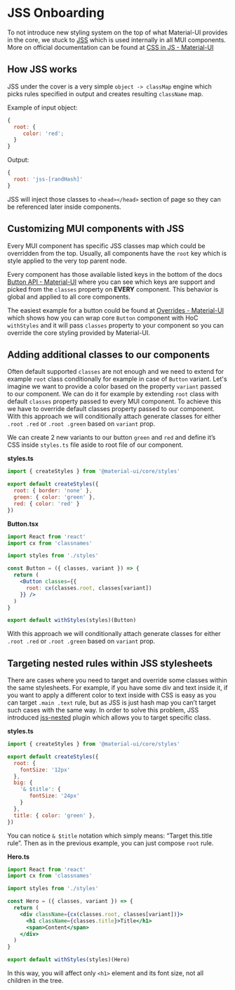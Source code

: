 # JSS Onboarding
To not introduce new styling system on the top of what Material-UI provides in the core, we stuck to [JSS](https://cssinjs.org/?v=v10.0.0-alpha.16) which is used internally in all MUI components. More on official documentation can be found at [CSS in JS - Material-UI](https://material-ui.com/customization/css-in-js/)

## How JSS works
JSS under the cover is a very simple `object -> classMap` engine which picks rules specified in output and creates resulting `className` map. 

Example of input object:
```jsx
{
  root: {
     color: 'red';
  }
}
```

Output:
```jsx
{
  root: 'jss-[randHash]'
}
```

JSS will inject those classes to `<head></head>` section of page so they can be referenced later inside components.


## Customizing MUI components with JSS
Every MUI component has specific JSS classes map which could be overridden from the top. Usually, all components have the `root` key which is style applied to the very top parent node. 

Every component has those available listed keys in the bottom of the docs [Button API - Material-UI](https://material-ui.com/api/button/#css) where you can see which keys are support and picked from the `classes` property on **EVERY** component. This behavior is global and applied to all core components. 

The easiest example for a button could be found at [Overrides - Material-UI](https://material-ui.com/customization/overrides/#overriding-with-class-names) which shows how you can wrap core `Button` component with HoC `withStyles` and it will pass `classes` property to your component so you can override the core styling provided by Material-UI.

## Adding additional classes to our components
Often default supported  `classes`  are not enough and we need to extend for example `root` class conditionally for example in case of `Button` variant. Let's imagine we want to provide a color based on the property `variant` passed to our component. We can do it for example by extending `root` class with default `classes` property passed to every MUI component. To achieve this we have to override default classes property passed to our component. With this approach we will conditionally attach generate classes for either `.root .red` or `.root .green` based on `variant` prop.

We can create 2 new variants to our button `green` and `red` and define it’s CSS inside `styles.ts` file aside to root file of our component.

**styles.ts**
```jsx
import { createStyles } from '@material-ui/core/styles'

export default createStyles({
  root: { border: 'none' },
  green: { color: 'green' },
  red: { color: 'red' }
})
```

**Button.tsx**
```jsx
import React from 'react'
import cx from 'classnames'

import styles from './styles'

const Button = ({ classes, variant }) => {
  return (
    <Button classes={{
      root: cx(classes.root, classes[variant])
    }} />
  )
}

export default withStyles(styles)(Button)

```

With this approach we will conditionally attach generate classes for either `.root .red` or `.root .green` based on `variant` prop. 

## Targeting nested rules within JSS stylesheets
There are cases where you need to target and override some classes within the same stylesheets. For example, if you have some div and text inside it, if you want to apply a different color to text inside with CSS is easy as you can target `.main .text` rule, but as JSS is just hash map you can’t target such cases with the same way. In order to solve this problem, JSS introduced [jss-nested](https://cssinjs.org/jss-plugin-nested) plugin which allows you to target specific class. 

**styles.ts**
```jsx
import { createStyles } from '@material-ui/core/styles'

export default createStyles({
  root: {
    fontSize: '12px'
  },
  big: {
    '& $title': {
       fontSize: '24px'
    }
  },
  title: { color: 'green' },
})
```

You can notice `& $title` notation which simply means: “Target this.title rule”. Then as in the previous example, you can just compose `root` rule. 

**Hero.ts**
```jsx
import React from 'react'
import cx from 'classnames'

import styles from './styles'

const Hero = ({ classes, variant }) => {
  return (
    <div className={cx(classes.root, classes[variant])}>
      <h1 className={classes.title}>Title</h1>
      <span>Content</span>
    </div>
  )
}

export default withStyles(styles)(Hero)

```

In this way, you will affect only `<h1>` element and its font size, not all children in the tree.
